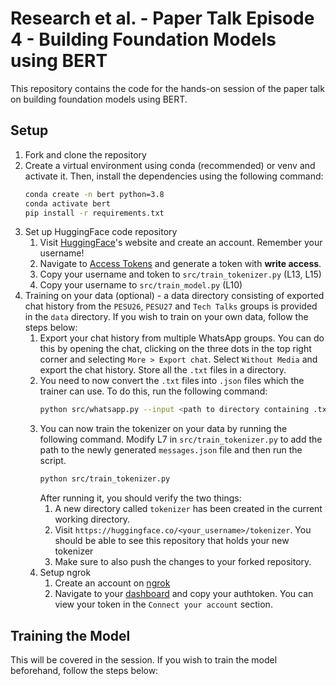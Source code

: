 # Research et al. - Paper Talk Episode 4 - Building Foundation Models using BERT

This repository contains the code for the hands-on session of the paper talk on building foundation models using BERT.

## Setup

1. Fork and clone the repository
2. Create a virtual environment using conda (recommended) or venv and activate it. Then, install the dependencies using
   the following command:
    ```bash
    conda create -n bert python=3.8
    conda activate bert
    pip install -r requirements.txt
    ```
3. Set up HuggingFace code repository
    1. Visit [HuggingFace](https://huggingface.co/)'s website and create an account. Remember your username!
    2. Navigate to [Access Tokens](https://huggingface.co/settings/tokens) and generate a token with **write access**.
    3. Copy your username and token to `src/train_tokenizer.py` (L13, L15)
    4. Copy your username to `src/train_model.py` (L10)
4. Training on your data (optional) - a data directory consisting of exported chat history from the `PESU26`, `PESU27`
   and `Tech Talks` groups is provided in the `data` directory. If you wish to train on your own data, follow the steps
   below:
    1. Export your chat history from multiple WhatsApp groups. You can do this by opening the chat, clicking on the
       three dots in the top right corner and selecting `More > Export chat`. Select `Without Media` and export the
       chat history. Store all the `.txt` files in a directory.
    2. You need to now convert the `.txt` files into `.json` files which the trainer can use. To do this, run the
       following command:
        ```bash
        python src/whatsapp.py --input <path to directory containing .txt files> --output_dir <path to output directory>
        ``` 
    3. You can now train the tokenizer on your data by running the following command. Modify L7
       in `src/train_tokenizer.py` to add the path to the newly generated `messages.json` file and then run the script.
        ```bash
        python src/train_tokenizer.py
        ```
       After running it, you should verify the two things:
        1. A new directory called `tokenizer` has been created in the current working directory.
        2. Visit `https://huggingface.co/<your_username>/tokenizer`. You should be able to see this repository that
           holds your new tokenizer
        3. Make sure to also push the changes to your forked repository. 
    4. Setup ngrok
        1. Create an account on [ngrok](https://ngrok.com/)
        2. Navigate to your [dashboard](https://dashboard.ngrok.com/get-started/setup) and copy your authtoken. You can
           view your token in the `Connect your account` section.

## Training the Model

This will be covered in the session. If you wish to train the model beforehand, follow the steps below:

